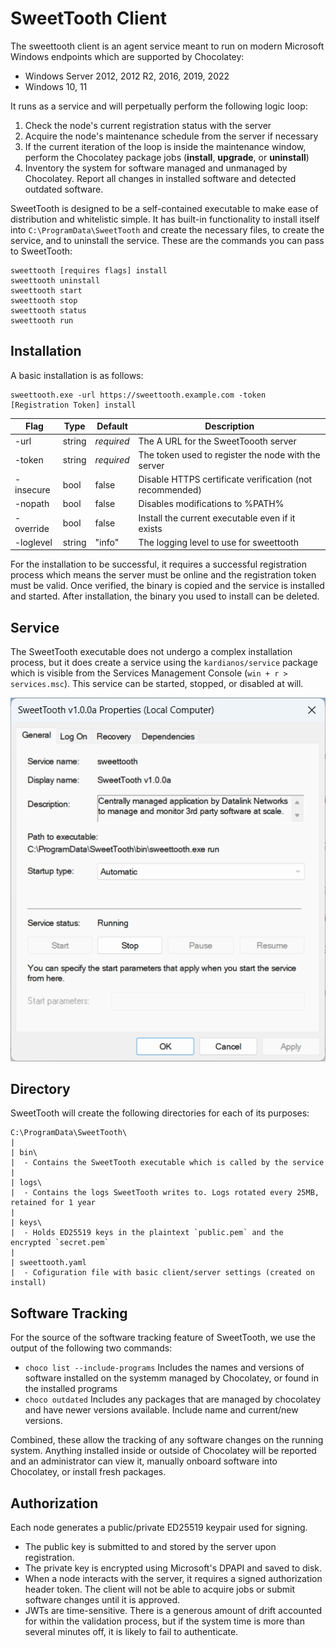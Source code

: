 # SweetTooth Client

The sweettooth client is an agent service meant to run on modern Microsoft Windows endpoints which are supported by Chocolatey:

- Windows Server 2012, 2012 R2, 2016, 2019, 2022
- Windows 10, 11

It runs as a service and will perpetually perform the following logic loop:

1) Check the node's current registration status with the server
2) Acquire the node's maintenance schedule from the server if necessary
3) If the current iteration of the loop is inside the maintenance window, perform the Chocolatey package jobs (**install**, **upgrade**, or **uninstall**)
4) Inventory the system for software managed and unmanaged by Chocolatey. Report all changes in installed software and detected outdated software.

SweetTooth is designed to be a self-contained executable to make ease of distribution and whitelistic simple. It has built-in functionality to install itself into `C:\ProgramData\SweetTooth` and create the necessary files, to create the service, and to uninstall the service. These are the commands you can pass to SweetTooth:

```
sweettooth [requires flags] install
sweettooth uninstall
sweettooth start
sweettooth stop
sweettooth status
sweettooth run
```

## Installation

A basic installation is as follows:
```
sweettooth.exe -url https://sweettooth.example.com -token [Registration Token] install
```
| Flag | Type | Default | Description |
| ---- | ---- | ------- | ----------- |
| -url | string | *required* | The A URL for the SweetToooth server |
| -token | string | *required* | The token used to register the node with the server |
| -insecure | bool | false | Disable HTTPS certificate verification (not recommended) |
| -nopath | bool | false | Disables modifications to %PATH% |
| -override | bool | false | Install the current executable even if it exists |
| -loglevel | string | "info" | The logging level to use for sweettooth |

For the installation to be successful, it requires a successful registration process which means the server must be online and the registration token must be valid. Once verified, the binary is copied and the service is installed and started. After installation, the binary you used to install can be deleted.

## Service

The SweetTooth executable does not undergo a complex installation process, but it does create a service using the `kardianos/service` package which is visible from the Services Management Console (`win + r > services.msc`). This service can be started, stopped, or disabled at will.

![Client Service](client_service.png)


## Directory

SweetTooth will create the following directories for each of its purposes:

```
C:\ProgramData\SweetTooth\
|
| bin\
|  - Contains the SweetTooth executable which is called by the service
|
| logs\
|  - Contains the logs SweetTooth writes to. Logs rotated every 25MB, retained for 1 year
|
| keys\
|  - Holds ED25519 keys in the plaintext `public.pem` and the encrypted `secret.pem`
|
| sweettooth.yaml
|  - Cofiguration file with basic client/server settings (created on install)
```

## Software Tracking

For the source of the software tracking feature of SweetTooth, we use the output of the following two commands:

- `choco list --include-programs`
    Includes the names and versions of software installed on the systemm managed by Chocolatey, or found in the installed programs
- `choco outdated`
    Includes any packages that are managed by chocolatey and have newer versions available. Include name and current/new versions.

Combined, these allow the tracking of any software changes on the running system. Anything installed inside or outside of Chocolatey will be reported and an administrator can view it, manually onboard software into Chocolatey, or install fresh packages.


## Authorization

Each node generates a public/private ED25519 keypair used for signing.

- The public key is submitted to and stored by the server upon registration.
- The private key is encrypted using Microsoft's DPAPI and saved to disk.
- When a node interacts with the server, it requires a signed authorization header token. The client will not be able to acquire jobs or submit software changes until it is approved.
- JWTs are time-sensitive. There is a generous amount of drift accounted for within the validation process, but if the system time is more than several minutes off, it is likely to fail to authenticate.